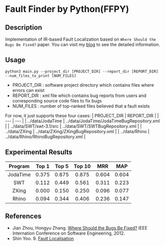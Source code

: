 # Fault Finder by Python(FFPY)
## Description
Implementation of IR-based Fault Localization based on `Where Should the Bugs Be Fixed?` paper. You can visit my [blog](https://drumpt.github.io/category/FFPY/) to see the detailed information.

## Usage
```
python3 main.py --project_dir [PROJECT_DIR] --report_dir [REPORT_DIR] --num_files_to_print [NUM_FILES]
```
- PROJECT_DIR : software project directory which contains files where errors can exist
- REPORT_DIR : xml file which contains bug reports from users and corresponding source code files to fix bugs
- NUM_FILES : number of top-ranked files believed that a fault exists  

For now, it just supports these four cases:
| PROJECT_DIR | REPORT_DIR |
| --- | --- |
| ../data/JodaTime | ../data/JodaTime/JodaTimeBugRepository.xml |
| ../data/SWT/swt-3.1/src | ../data/SWT/SWTBugRepository.xml |
| ../data/ZXing | ../data/ZXing/ZXingBugRepository.xml |
| ../data/Rhino | ../data/Rhino/RhinoBugRepository.xml |

## Experimental Results

| Program | Top 1 | Top 5 | Top 10 | MRR | MAP |
| :---: | :---: | :---: | :---: | :---: | :---: |
| JodaTime | 0.375 | 0.875 | 0.875 | 0.604 | 0.604 |
| SWT | 0.112 | 0.449 | 0.561 | 0.311 | 0.223 |
| ZXing | 0.000 | 0.150 | 0.250 | 0.096 | 0.077 |
| Rhino | 0.094 | 0.344 | 0.406 | 0.236 | 0.147 |

## References
- Jian Zhou, Hongyu Zhang. [Where Should the Bugs Be Fixed?](https://ieeexplore.ieee.org/stamp/stamp.jsp?tp=&arnumber=6227210) IEEE Internation Conference on Software Engineering, 2012.  
- Shin Yoo. 9. [Fault Localisation](https://coinse.kaist.ac.kr/assets/files/teaching/2020/cs453/cs453slide09.pdf)
